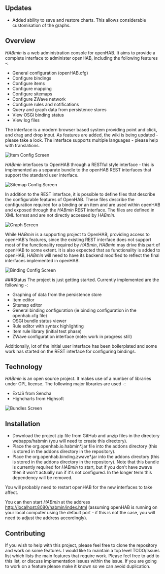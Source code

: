 Updates
-------
* Added ability to save and restore charts. This allows considerable customisation of the graphs.


Overview
--------
_HABmin_ is a web administration console for openHAB. It aims to provide a complete interface to administer openHAB, including the following features -:
* General configuration (openHAB.cfg)
* Configure bindings
* Configure items
* Configure mapping
* Configure sitemaps
* Configure ZWave network
* Configure rules and notifications
* Query and graph data from persistence stores
* View OSGi binding status
* View log files

The interface is a modern browser based system providing point and click, and drag and drop input. As features are added, the wiki is being updated - please take a look. The interface supports multiple languages - please help with translations.


![Item Config Screen](https://raw.github.com/wiki/cdjackson/HABmin/habmin_itemconfig.png)

_HABmin_ interfaces to OpenHAB through a RESTful style interface - this is implemented as a separate bundle to the openHAB REST interfaces that support the standard user interface.

![Sitemap Config Screen](https://raw.github.com/wiki/cdjackson/HABmin/habmin_sitemap.png)

In addition to the REST interface, it is possible to define files that describe the configurable features of OpenHAB. These files describe the configuration required for a binding or an item and are used within openHAB and exposed through the _HABmin_ REST interface. The files are defined in XML format and are not directly accessed by _HABmin_.


![Graph Screen](https://raw.github.com/wiki/cdjackson/HABmin/habmin_graph.png)

While _HABmin_ is a supporting project to OpenHAB,  providing access to openHAB's features, since the existing REST interface does not support most of the functionality required by _HABmin_, _HABmin_ may drive this part of openHAB to some extent. It is also expected that as functionality is added to openHAB, _HABmin_ will need to have its backend modified to reflect the final interfaces implemented in openHAB.

![Binding Config Screen](https://raw.github.com/wiki/cdjackson/HABmin/habmin_bindingconfig.png)


###Status
The project is just getting started. Currently implemented are the following -:
* Graphing of data from the persistence store
* Item editor
* Sitemap editor
* General binding configuration (ie binding configuration in the openhab.cfg file)
* OSGI bundle status viewer
* Rule editor with syntax highlighting
* Item rule library (initial test phase)
* ZWave configuration interface (note: work in progress still)

Additionally, lot of the initial user interface has been boilerplated and some work has started on the REST interface for configuring bindings.

Technology
----------
_HABmin_ is an open source project. It makes use of a number of libraries under GPL license. The following major libraries are used -:
* ExtJS from Sencha
* Highcharts from Highsoft

![Bundles Screen](https://raw.github.com/wiki/cdjackson/HABmin/habmin_systembundles.png)

Installation
------------
* Download the project zip file from GitHub and unzip files in the directory webapps/habmin (you will need to create this directory).
* Place the org.openhab.io.habmin*.jar file into the addons directory (this is stored in the addons directory in the repository).
* Place the org.openhab.binding.zwave*.jar into the addons directory (this is stored in the addons directory in the repository). Note that this bundle is currently required for _HABmin_ to start, but if you don't have zwave then it won't actually run if it's not configured. In the longer term this dependency will be removed.

You will probably need to restart openHAB for the new interfaces to take affect.

You can then start _HABmin_ at the address [http://localhost:8080/habmin/index.html](http://localhost:8080/habmin/index.html) (assuming openHAB is running on your local computer using the default port - if this is not the case, you will need to adjust the address accordingly).


Contributing
------------
If you wish to help with this project, please feel free to clone the repository and work on some features. I would like to maintain a top level TODO/Issues list which lists the main features that require work. Please feel free to add to this list, or discuss implementation issues within the issue. If you are going to work on a feature please make it known so we can avoid duplication.
